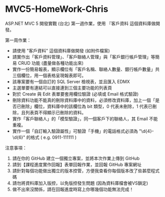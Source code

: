 # MVC5-HomeWork-Chris
ASP.NET MVC 5 開發實戰 (台北)  第一週作業，使用 『客戶資料 這個資料庫做開發。

第一周作業：
* 請使用 "客戶資料" 這個資料庫做開發 (如附件檔案)
* 請實作出「客戶資料管理」、「客戶聯絡人管理」與「客戶銀行帳戶管理」等簡易 CRUD 功能 (盡量做各種功能出來)
* 實作一份簡易報表，顯示欄位有「客戶名稱、聯絡人數量、銀行帳戶數量」共三個欄位，用一個表格呈現報表即可。
* 該專案要有一個自訂的 SQL Server 檢視表，並且匯入 EDMX
* 主選單要有連結可以直接連到三個主要功能的列表頁
* 對於 Create 與 Edit 表單要套用欄位驗證 (必填或 Email 格式驗證)
* 刪除資料功能不能真的刪除資料庫中的資料，必須修改資料庫，加上一個「是否已刪除」欄位，資料庫中的該欄位為 bit 類型，0 代表未刪除，1 代表已刪除，且列表頁不得顯示已刪除的資料。
* 實作「客戶聯絡人」的「模型驗證」，同一個客戶下的聯絡人，其 Email 不能重複。
* 實作一個「自訂輸入驗證屬性」可驗證「手機」的電話格式必須為 "\d{4}-\d{6}" 的格式 ( e.g. 0911-111111 )

注意事項：

1. 請在你的 GitHub 建立一個獨立專案，並將本次作業上傳到 GitHub
2. 請到【課程進度實作回報】表單回報作業，並回報 GitHub 專案網址
3. 請針對每個功能做出獨立的版本控管，方便我查看你每個版本改了些甚麼程式碼
4. 請勿將資料庫加入版控，以免版控發生問題 (因為資料庫檔會被VS鎖定)
5. 做不出來沒關係，請在回報進度時寫上你哪幾個功能無法完成！
